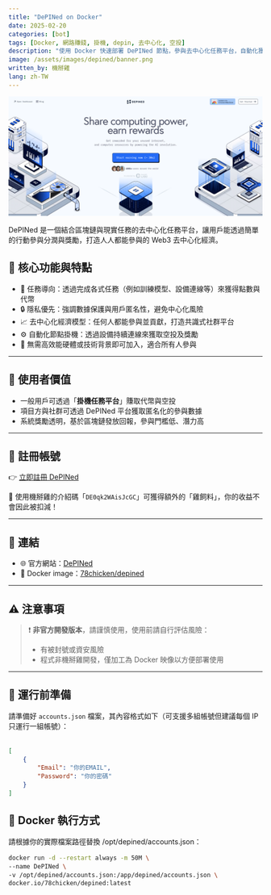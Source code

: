 ```yaml
---
title: "DePINed on Docker"
date: 2025-02-20
categories: [bot]
tags: [Docker, 網路賺錢, 掛機, depin, 去中心化, 空投]
description: "使用 Docker 快速部署 DePINed 節點，參與去中心化任務平台，自動化獲取代幣與空投獎勵，無需 KYC 或高效能設備即可加入。"
image: /assets/images/depined/banner.png
written_by: 機掰雞
lang: zh-TW
---
```


![DePINed 封面圖](/assets/images/depined/banner.png)

DePINed 是一個結合區塊鏈與現實任務的去中心化任務平台，讓用戶能透過簡單的行動參與分潤與獎勵，打造人人都能參與的 Web3 去中心化經濟。

## 📌 核心功能與特點

- 📡 任務導向：透過完成各式任務（例如訓練模型、設備連線等）來獲得點數與代幣
- 🔒 隱私優先：強調數據保護與用戶匿名性，避免中心化風險
- 📈 去中心化經濟模型：任何人都能參與並貢獻，打造共識式社群平台
- ⚙️ 自動化節點掛機：透過設備持續連線來獲取空投及獎勵
- 🤖 無需高效能硬體或技術背景即可加入，適合所有人參與

---

## 🎯 使用者價值

- 一般用戶可透過「**掛機任務平台**」賺取代幣與空投
- 項目方與社群可透過 DePINed 平台獲取匿名化的參與數據
- 系統獎勵透明，基於區塊鏈發放回報，參與門檻低、潛力高

---

## 📝 註冊帳號

👉 [立即註冊 DePINed](https://app.depined.org/onboarding?ref=DE0qk2WAisJcGC)

🎉 使用機掰雞的介紹碼「`DE0qk2WAisJcGC`」可獲得額外的「雞飼料」，你的收益不會因此被扣減！

---

## 🔗 連結

- 🌐 官方網站：[DePINed](https://www.depined.org/)
- 🐳 Docker image：[78chicken/depined](https://hub.docker.com/r/78chicken/depined)

---

## ⚠️ 注意事項

> ❗ **非官方開發版本**，請謹慎使用，使用前請自行評估風險：
> - 有被封號或資安風險
> - 程式非機掰雞開發，僅加工為 Docker 映像以方便部署使用

---

## 📁 運行前準備

請準備好 `accounts.json` 檔案，其內容格式如下（可支援多組帳號但建議每個 IP 只運行一組帳號）：
```json

[
    {
        "Email": "你的EMAIL",
        "Password": "你的密碼"
    }
]
```
## 🐳 Docker 執行方式
請根據你的實際檔案路徑替換 /opt/depined/accounts.json：

```bash
docker run -d --restart always -m 50M \
--name DePINed \
-v /opt/depined/accounts.json:/app/depined/accounts.json \
docker.io/78chicken/depined:latest
```
